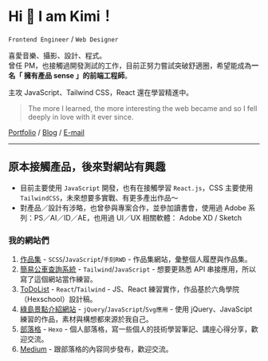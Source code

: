 # Hi 👋  I am Kimi！

`Frontend Engineer` / `Web Designer` 

喜愛音樂、攝影、設計、程式。  
曾任 PM，也接觸過開發測試的工作，目前正努力嘗試突破舒適圈，希望能成為**一名「 擁有產品 sense 」的前端工程師**。  

主攻 JavaScript、Tailwind CSS，React 還在學習精進中。

> The more I learned, the more interesting the web became and so I fell deeply in love with it ever since.

[Portfolio](https://a3216lucy.github.io/portfolio/index.html) / [Blog](https://a3216lucy.github.io/) / [E-mail](mailto:a3216lucy@gmail.com)

---

## 原本接觸產品，後來對網站有興趣
-   目前主要使用  `JavaScript` 開發，也有在接觸學習 `React.js`，CSS 主要使用 `TailwindCSS`，未來想要多實戰、有更多產出作品～
-   對產品／設計有涉略，也曾參與專案合作，並參加讀書會，使用過 Adobe 系列：PS／AI／ID／AE，也用過 UI／UX 相關軟體： Adobe XD / Sketch

### 我的網站們
1.  [作品集](https://a3216lucy.github.io/portfolio/index.html)  - `SCSS`/`JavaScript`/`手刻RWD`
		- 作品集網站，彙整個人履歷與作品集。
2.  [簡易公車查詢系統](https://a3216lucy.github.io/bus_search_app/) - `Tailwind`/`JavaScript`
		- 想要更熟悉 API 串接應用，所以寫了這個網站當作練習。
3.  [ToDoList](https://a3216lucy.github.io/react-todo/)  - `React`/`Tailwind`
		- JS、React 練習實作，作品基於六角學院（Hexschool）設計稿。
4.  [綠島景點介紹網站](https://a3216lucy.github.io/green_island_website/index.html)  - `jQuery`/`JavaScript`/`Svg應用`
		- 使用 jQuery、JavaScipt 練習的作品，素材與構想都來源於我自己。
5.  [部落格](https://a3216lucy.github.io/)  - `Hexo`
		- 個人部落格，寫一些個人的技術學習筆記、講座心得分享，歡迎交流。
6.  [Medium](https://medium.com/@a3216lucy)
		- 跟部落格的內容同步發布，歡迎交流。





